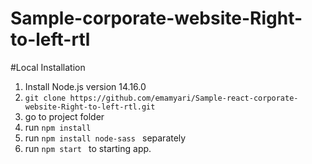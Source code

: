 # Sample-corporate-website-Right-to-left-rtl


#Local Installation

  1. Install Node.js version 14.16.0
  2. ```git clone https://github.com/emamyari/Sample-react-corporate-website-Right-to-left-rtl.git```
  3. go to project folder
  4. run ```npm install ```
  5. run ```npm install node-sass ```  separately
  6. run ```npm start ``` to starting app.

   
 
